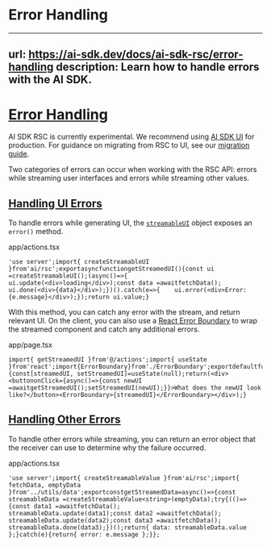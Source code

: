 # Error Handling


---
url: https://ai-sdk.dev/docs/ai-sdk-rsc/error-handling
description: Learn how to handle errors with the AI SDK.
---


# [Error Handling](#error-handling)


AI SDK RSC is currently experimental. We recommend using [AI SDK UI](/docs/ai-sdk-ui/overview) for production. For guidance on migrating from RSC to UI, see our [migration guide](/docs/ai-sdk-rsc/migrating-to-ui).

Two categories of errors can occur when working with the RSC API: errors while streaming user interfaces and errors while streaming other values.


## [Handling UI Errors](#handling-ui-errors)


To handle errors while generating UI, the [`streamableUI`](/docs/reference/ai-sdk-rsc/create-streamable-ui) object exposes an `error()` method.

app/actions.tsx

```
'use server';import{ createStreamableUI }from'ai/rsc';exportasyncfunctiongetStreamedUI(){const ui =createStreamableUI();(async()=>{    ui.update(<div>loading</div>);const data =awaitfetchData();    ui.done(<div>{data}</div>);})().catch(e=>{    ui.error(<div>Error:{e.message}</div>);});return ui.value;}
```

With this method, you can catch any error with the stream, and return relevant UI. On the client, you can also use a [React Error Boundary](https://react.dev/reference/react/Component#catching-rendering-errors-with-an-error-boundary) to wrap the streamed component and catch any additional errors.

app/page.tsx

```
import{ getStreamedUI }from'@/actions';import{ useState }from'react';import{ErrorBoundary}from'./ErrorBoundary';exportdefaultfunctionPage(){const[streamedUI, setStreamedUI]=useState(null);return(<div><buttononClick={async()=>{const newUI =awaitgetStreamedUI();setStreamedUI(newUI);}}>What does the newUI look like?</button><ErrorBoundary>{streamedUI}</ErrorBoundary></div>);}
```


## [Handling Other Errors](#handling-other-errors)


To handle other errors while streaming, you can return an error object that the receiver can use to determine why the failure occurred.

app/actions.tsx

```
'use server';import{ createStreamableValue }from'ai/rsc';import{ fetchData, emptyData }from'../utils/data';exportconstgetStreamedData=async()=>{const streamableData =createStreamableValue<string>(emptyData);try{(()=>{const data1 =awaitfetchData();      streamableData.update(data1);const data2 =awaitfetchData();      streamableData.update(data2);const data3 =awaitfetchData();      streamableData.done(data3);})();return{ data: streamableData.value };}catch(e){return{ error: e.message };}};
```
